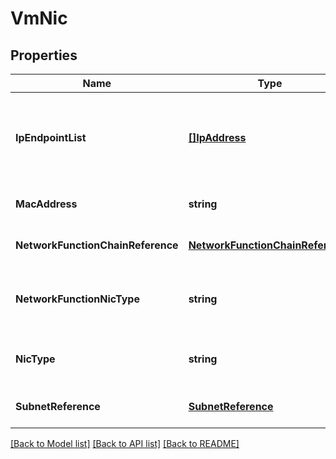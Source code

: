 # VmNic

## Properties
Name | Type | Description | Notes
------------ | ------------- | ------------- | -------------
**IpEndpointList** | [**[]IpAddress**](ip_address.md) | IP endpoints for the adapter. Currently, IPv4 addresses are supported.  | [optional] [default to null]
**MacAddress** | **string** | The MAC address for the adapter. | [optional] [default to null]
**NetworkFunctionChainReference** | [**NetworkFunctionChainReference**](network_function_chain_reference.md) |  | [optional] [default to null]
**NetworkFunctionNicType** | **string** | The type of this Network function NIC. Defaults to INGRESS.  | [optional] [default to null]
**NicType** | **string** | The type of this NIC. Defaults to NORMAL_NIC. | [optional] [default to null]
**SubnetReference** | [**SubnetReference**](subnet_reference.md) |  | [optional] [default to null]

[[Back to Model list]](../README.md#documentation-for-models) [[Back to API list]](../README.md#documentation-for-api-endpoints) [[Back to README]](../README.md)


